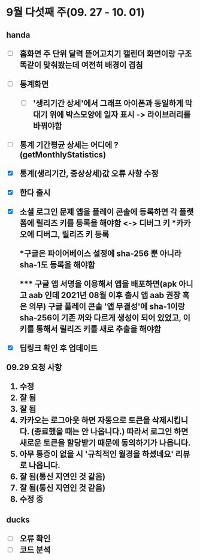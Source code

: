 <h1>9월 다섯째 주(09. 27 - 10. 01)





<h2> handa


- [ ] 홈화면 주 단위 달력 뜯어고치기
  캘린더 화면이랑 구조 똑같이 맞춰봤는데 여전히 배경이 겹침


- [ ] 통계화면
  - [ ] '생리기간 상세'에서 그래프 아이폰과 동일하게 막대기 위에 박스모양에 일자 표시
    -> 라이브러리를 바꿔야함
  
- [ ] 통계 기간평균 상세는 어디에 ? (getMonthlyStatistics)

- [x] 통계(생리기간, 증상상세)값 오류 사항 수정

- [x] 한다 출시

- [x] 소셜 로그인 문제
  앱을 플레이 콘솔에 등록하면 각 플랫폼에 릴리즈 키를 등록을 해야함 <-> 디버그 키
  *카카오에 디버그, 릴리즈 키 등록

  *구글은 파이어베이스 설정에 sha-256 뿐 아니라 sha-1도 등록을 해야함

  *** 구글 앱 서명을 이용해서 앱을 배포하면(apk 아니고 aab 인데 2021년 08월 이후 출시 앱 aab 권장 혹은 의무) 구글 플레이 콘솔 '앱 무결성'에 sha-1이랑 sha-256이 기존 꺼와 다르게 생성이 되어 있었고, 이 키를 통해서 릴리즈 키를 새로 추출을 해야함

- [x] 딥링크 확인 후 업데이트



09.29 요청 사항

1. 수정
2. 잘 됨
3. 잘 됨
4. 카카오는 로그아웃 하면 자동으로 토큰을 삭제시킵니다. (종료했을 때는 안 나옵니다.)
   따라서 로그인 하면 새로운 토큰을 할당받기 때문에 동의하기가 나옵니다.
5. 아무 통증이 없을 시 '규칙적인 월경을 하셨네요' 리뷰로 나옵니다.
6. 잘 됨(통신 지연인 것 같음)
7. 잘 됨(통신 지연인 것 같음)
8. 수정 중

<h2>ducks

- [ ] 오류 확인
- [ ] 코드 분석